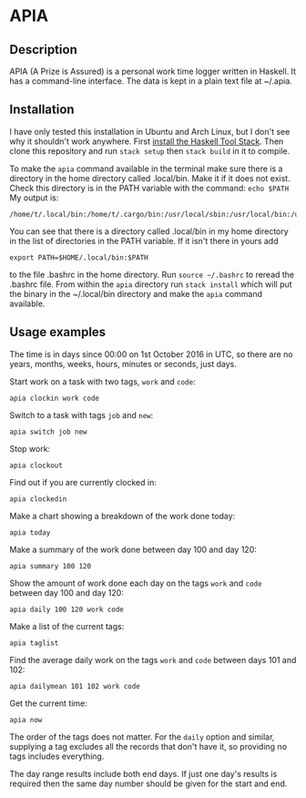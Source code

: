 # APIA
## Description
APIA (A Prize is Assured) is a personal work time logger written in Haskell.  It has a command-line interface.  The data is kept in a plain text file at ~/.apia. 

## Installation

I have only tested this installation in Ubuntu and Arch Linux, but I don't see why it shouldn't work anywhere.  First [install the Haskell Tool Stack](https://docs.haskellstack.org/en/stable/install_and_upgrade/).  Then clone this repository and run `stack setup` then `stack build` in it to compile.  

To make the `apia` command available in the terminal make sure there is a directory in the home directory called .local/bin.  Make it if it does not exist.  Check this directory is in the PATH variable with the command:
```echo $PATH```
My output is:
```
/home/t/.local/bin:/home/t/.cargo/bin:/usr/local/sbin:/usr/local/bin:/usr/bin:/usr/bin/site_perl:/usr/bin/vendor_perl:/usr/bin/core_perl
```
You can see that there is a directory called .local/bin in my home directory in the list of directories in the PATH variable.  If it isn't there in yours add
```
export PATH=$HOME/.local/bin:$PATH
```
to the file .bashrc in the home directory.  Run `source ~/.bashrc` to reread the .bashrc file.   From within the `apia` directory run `stack install` which will put the binary in the ~/.local/bin directory and make the `apia` command available.

## Usage examples

The time is in days since 00:00 on 1st October 2016 in UTC, so there are no years, months, weeks, hours, minutes or seconds, just days.

Start work on a task with two tags, `work` and `code`:

```apia clockin work code```

Switch to a task with tags `job` and `new`:

```apia switch job new```

Stop work:

```apia clockout```

Find out if you are currently clocked in:

```apia clockedin```

Make a chart showing a breakdown of the work done today:

```apia today```

Make a summary of the work done between day 100 and day 120:

```apia summary 100 120```

Show the amount of work done each day on the tags `work` and `code` between day 100 and day 120:

```apia daily 100 120 work code```

Make a list of the current tags:

```apia taglist```

Find the average daily work on the tags `work` and `code` between days 101 and 102:

```apia dailymean 101 102 work code```

Get the current time:

```apia now```

The order of the tags does not matter.  For the `daily` option and similar, supplying a tag excludes all the records that don't have it, so providing no tags includes everything.

The day range results include both end days.  If just one day's results is required then the same day number should be given for the start and end.
